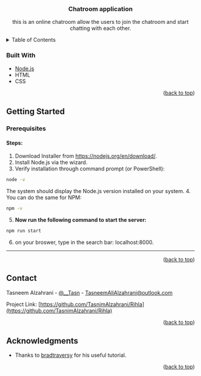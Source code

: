 <h3 align="center">Chatroom application</h3>

  <p align="center">
    this is an online chatroom allow the users to join the chatroom and start chatting with each other.
  </p>
</div>

<!-- TABLE OF CONTENTS -->
<details>
  <summary>Table of Contents</summary>
  <ol>
    <li>
      <a href="#about-the-project">About The Project</a>
      <ul>
        <li><a href="#built-with">Built With</a></li>
      </ul>
    </li>
    <li>
      <a href="#getting-started">Getting Started</a>
      <ul>
        <li><a href="#prerequisites">Prerequisites</a></li>
      </ul>
    </li>
    <li><a href="#contact">Contact</a></li>
    <li><a href="#acknowledgments">Acknowledgments</a></li>
  </ol>
</details>


### Built With

* [Node.js](https://nodejs.org/en/about/)
* HTML
* CSS

<p align="right">(<a href="#top">back to top</a>)</p>



<!-- GETTING STARTED -->
## Getting Started

### Prerequisites
#### Steps:
1. Download Installer from https://nodejs.org/en/download/.
2. Install Node.js via the wizard.
3. Verify installation through command prompt (or PowerShell):
``` sh
node -v
```
The system should display the Node.js version installed on your system. 
4. You can do the same for NPM:
``` sh
npm -v
```
5. <b>Now run the following command to start the server:</b>
``` sh
npm run start
```
6. on your broswer, type in the search bar: localhost:8000.
*****
<p align="right">(<a href="#top">back to top</a>)</p>




<!-- ROADMAP -->
<!-- ## Roadmap

- [ ] Feature 1
- [ ] Feature 2
- [ ] Feature 3
    - [ ] Nested Feature

See the [open issues](https://github.com/github_username/repo_name/issues) for a full list of proposed features (and known issues).

<p align="right">(<a href="#top">back to top</a>)</p>

 -->

<!-- CONTACT -->
## Contact

Tasneem Alzahrani - [@__Tasn](https://twitter.com/__tasn) - TasneemAliAlzahrani@outlook.com

Project Link: [https://github.com/TasnimAlzahrani/Rihla](https://github.com/TasnimAlzahrani/Rihla)

<p align="right">(<a href="#top">back to top</a>)</p>



<!-- ACKNOWLEDGMENTS -->
## Acknowledgments

* Thanks to [bradtraversy](https://github.com/bradtraversy) for his useful tutorial.

<p align="right">(<a href="#top">back to top</a>)</p>
